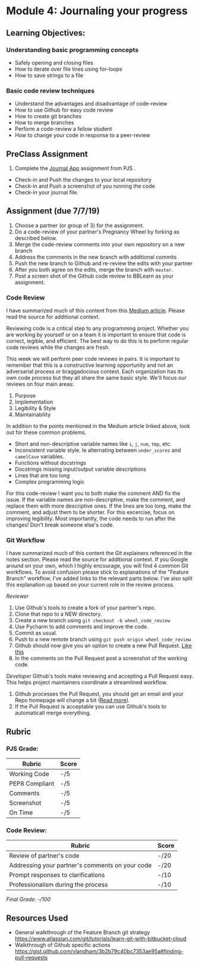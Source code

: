 # Module 4: Journaling your progress

## Learning Objectives:

### Understanding basic programming concepts
 - Safely opening and closing files
 - How to iterate over file lines using for-loops
 - How to save strings to a file

### Basic code review techniques
 - Understand the advantages and disadvantage of code-review
 - How to use Github for easy code review
 - How to create git branches
 - How to merge branches
 - Perform a code-review a fellow student
 - How to change your code in response to a peer-review
 
## PreClass Assignment

1. Complete the [Journal App](https://github.com/biomed-bioinformatics-bootcamp/python-jumpstart-course-demos/tree/master/apps/04_journal) assignment from PJS .
  - Check-in and Push the changes to your local repository
  - Check-in and Push a screenshot of you running the code
  - Check-in your journal file.
 
## Assignment (due 7/7/19)

1. Choose a partner (or group of 3) for the assignment.
2. Do a code-review of your partner's Pregnancy Wheel by forking as described below.
3. Merge the code-review comments into your own repository on a new branch
4. Address the comments in the new branch with additional commits
5. Push the new branch to Github and re-review the edits with your partner
6. After you both agree on the edits, merge the branch with `master`.
7. Post a screen shot of the Github code review to BBLearn as your assignment.  

### Code Review

I have summarized much of this content from this [Medium article](https://medium.com/palantir/code-review-best-practices-19e02780015f). 
Please read the source for additional context.
 
Reviewing code is a critical step to any programming project.
Whether you are working by yourself or on a team it is important to ensure that code is correct, legible, and efficient.
The best way to do this is to perform regular code reviews while the changes are fresh.

This week we will perform peer code reviews in pairs.
It is important to remember that this is a constructive learning opportunity and not an adversarial process or braggadocious contest.
Each organization has its own code process but they all share the same basic style.
We'll focus our reviews on four main areas:

1. Purpose
2. Implementation
3. Legibility & Style 
4. Maintainability

In addition to the points mentioned in the Medium article linked above, look out for these common problems.
- Short and non-descriptive variable names like `i`, `j`, `num`, `tmp`, etc.
- Inconsistent variable style. Ie alternating between `under_scores` and `camelCase` variables.
- Functions without docstrings
- Docstrings missing input/output variable descriptions
- Lines that are too long 
- Complex programming logic
 
For this code-review I want you to both make the comment AND fix the issue.
If the variable names are non-descriptive, make the comment, and replace them with more descriptive ones.
If the lines are too long, make the comment, and adjust them to be shorter.
For this excercise, focus on improving legibility.
Most importantly, the code needs to run after the changes! Don't break someone else's code.

### Git Workflow

I have summarized much of this content the Git explainers referenced in the notes section. 
Please read the source for additional context.
If you Google around on your own, which I highly encourage, you will find 4 common Git workflows. 
To avoid confusion please stick to explanations of the "Feature Branch" workflow.
I've added links to the relevant parts below. 
I've also split this explanation up based on your current role in the review process.

*Reviewer*
  1. Use Github's tools to create a fork of your partner's repo.
  2. Clone that repo to a NEW directory.
  3. Create a new branch using `git checkout -b wheel_code_review`
  4. Use Pycharm to add comments and improve the code.
  5. Commit as usual.
  6. Push to a new remote branch using `git push origin wheel_code_review`
  7. Github should now give you an option to create a new Pull Request. [Like this](https://gist.github.com/vlandham/3b2b79c40bc7353ae95a#create-pull-request)
  8. In the comments on the Pull Request post a screenshot of the working code.
  
*Developer*
Github's tools make reviewing and accepting a Pull Request easy. 
This helps project maintainers coordinate a streamlined workflow.
  1. Github processes the Pull Request, you should get an email and your Repo homepage will change a bit ([Read more](https://gist.github.com/vlandham/3b2b79c40bc7353ae95a#finding-pull-requests)).
  2. If the Pull Request is acceptable you can use Github's tools to automaticall merge everything.


## Rubric

### PJS Grade:

|  Rubric        | Score | 
|----------------|-------|
| Working Code   |  -/5  |
| PEP8 Compliant |  -/5  |
| Comments       |  -/5  |
| Screenshot     |  -/5  |
| On Time        |  -/5  |

### Code Review:

|  Rubric        | Score | 
|----------------|-------|
| Review of partner's code   |  -/20  |
| Addressing your partner's comments on your code |  -/20  |
| Prompt responses to clarifications  |  -/10  |
| Professionalism during the process | -/10

*Final Grade: -/100*

## Resources Used

- General walkthrough of the Feature Branch git strategy https://www.atlassian.com/git/tutorials/learn-git-with-bitbucket-cloud
- Walkthrough of Github specific actions https://gist.github.com/vlandham/3b2b79c40bc7353ae95a#finding-pull-requests